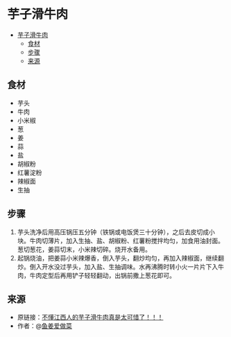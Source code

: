 # 芋子滑牛肉
- [芋子滑牛肉](#芋子滑牛肉)
  - [食材](#食材)
  - [步骤](#步骤)
  - [来源](#来源)

## 食材
* 芋头
* 牛肉
* 小米椒
* 葱
* 姜
* 蒜
* 盐
* 胡椒粉
* 红薯淀粉
* 辣椒面
* 生抽

## 步骤
1. 芋头洗净后用高压锅压五分钟（铁锅或电饭煲三十分钟），之后去皮切成小块。牛肉切薄片，加入生抽、盐、胡椒粉、红薯粉搅拌均匀，加食用油封面。葱切葱花，姜蒜切末，小米辣切碎。烧开水备用。
2. 起锅烧油，把姜蒜小米辣爆香，倒入芋头，翻炒均匀，再加入辣椒面，继续翻炒。倒入开水没过芋头，加入盐、生抽调味。水再沸腾时转小火一片片下入牛肉，牛肉定型后再用铲子轻轻翻动，出锅前撒上葱花即可。

## 来源
* 原链接：[不懂江西人的芋子滑牛肉真是太可惜了！！！](http://bilibili.com/video/BV1YW9uYoE1L/)
* 作者：@[鱼姜爱做菜](https://space.bilibili.com/520443528)